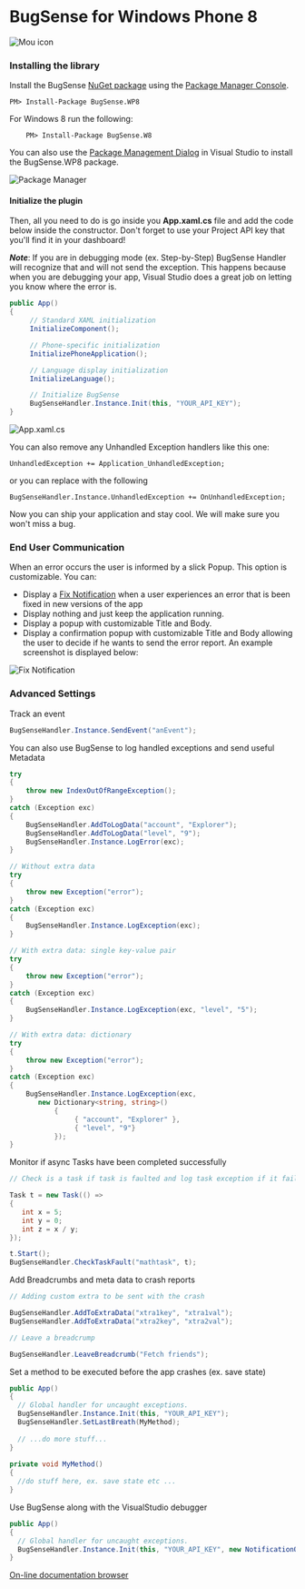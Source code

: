 # BugSense for Windows Phone 8

![Mou icon](http://www.panicnot.com/image/bugsense-min-in.png)

### Installing the library

Install the BugSense [NuGet package](http://nuget.org/packages/BugSense.WP8) using the [Package Manager Console](http://docs.nuget.org/docs/start-here/using-the-package-manager-console).

	PM> Install-Package BugSense.WP8

For Windows 8 run the following:

        PM> Install-Package BugSense.W8

You can also use the [Package Management Dialog](http://docs.nuget.org/docs/start-here/managing-nuget-packages-using-the-dialog) in Visual Studio to install the BugSense.WP8 package. 

![Package Manager](http://www.bugsense.com/static/images/landing/screens/install.jpg)

#### Initialize the plugin ###

Then, all you need to do is go inside you **App.xaml.cs** file and add the code below inside the constructor. Don't forget to use your Project API key that you'll find it in your dashboard!

***Note***: If you are in debugging mode (ex. Step-by-Step) BugSense Handler will recognize that and will not send the exception. This happens because when you are debugging your app, Visual Studio does a great job on letting you know where the error is.

```c#
public App()
{
     // Standard XAML initialization
     InitializeComponent();

     // Phone-specific initialization
     InitializePhoneApplication();

     // Language display initialization
     InitializeLanguage();

     // Initialize BugSense
     BugSenseHandler.Instance.Init(this, "YOUR_API_KEY");
}
```
![App.xaml.cs](http://www.bugsense.com/static/images/landing/screens/linecode.jpg)

You can also remove any Unhandled Exception handlers like this one:
	
	UnhandledException += Application_UnhandledException;

or you can replace with the following

	BugSenseHandler.Instance.UnhandledException += OnUnhandledException;

Now you can ship your application and stay cool. We will make sure 
you won't miss a bug.

### End User Communication

When an error occurs the user is informed by a slick Popup. This option is customizable. You can:

* Display a [Fix Notification](http://www.bugsense.com/features/notifications) when a user experiences an error that is been fixed in new versions of the app
* Display nothing and just keep the application running.
* Display a popup with customizable Title and Body.
* Display a confirmation popup with customizable Title and Body allowing the user to decide if he wants to send the error report. An example screenshot is displayed below: 

![Fix Notification](http://www.bugsense.com/static/images/landing/screens/notification.jpg)

### Advanced Settings 

Track an event
```c#
BugSenseHandler.Instance.SendEvent("anEvent");
```

You can also use BugSense to log handled exceptions and send useful Metadata
```c#
try
{
    throw new IndexOutOfRangeException();
}
catch (Exception exc)
{
    BugSenseHandler.AddToLogData("account", "Explorer");
    BugSenseHandler.AddToLogData("level", "9");
    BugSenseHandler.Instance.LogError(exc);
}

// Without extra data
try
{
    throw new Exception("error");
}
catch (Exception exc)
{
    BugSenseHandler.Instance.LogException(exc);
}

// With extra data: single key-value pair
try
{
    throw new Exception("error");
}
catch (Exception exc)
{
    BugSenseHandler.Instance.LogException(exc, "level", "5");
}

// With extra data: dictionary
try
{
    throw new Exception("error");
}
catch (Exception exc)
{
    BugSenseHandler.Instance.LogException(exc,
       new Dictionary<string, string>()
           {
                { "account", "Explorer" },
                { "level", "9"}
           });
}
```

Monitor if async Tasks have been completed successfully
```c#
// Check is a task if task is faulted and log task exception if it failed

Task t = new Task(() =>
{
   int x = 5;
   int y = 0;
   int z = x / y;
});

t.Start();
BugSenseHandler.CheckTaskFault("mathtask", t);
```


Add Breadcrumbs and meta data to crash reports
```c#
// Adding custom extra to be sent with the crash

BugSenseHandler.AddToExtraData("xtra1key", "xtra1val");
BugSenseHandler.AddToExtraData("xtra2key", "xtra2val");

// Leave a breadcrump

BugSenseHandler.LeaveBreadcrumb("Fetch friends");
```

Set a method to be executed before the app crashes (ex. save state)
```c#
public App()
{
  // Global handler for uncaught exceptions.
  BugSenseHandler.Instance.Init(this, "YOUR_API_KEY");
  BugSenseHandler.SetLastBreath(MyMethod);
 
  // ...do more stuff...
}
 
private void MyMethod()
{
  //do stuff here, ex. save state etc ...
}
```

Use BugSense along with the VisualStudio debugger
```c#
public App()
{
  // Global handler for uncaught exceptions.
  BugSenseHandler.Instance.Init(this, "YOUR_API_KEY", new NotificationOptions() { HandleWhileDebugging = true });
}
```


[On-line documentation browser](http://bit.ly/bugsense-wp8-docs)
